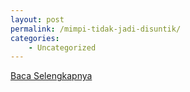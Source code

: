 ```yaml
---
layout: post
permalink: /mimpi-tidak-jadi-disuntik/
categories:
    - Uncategorized
---
```


[Baca Selengkapnya](/01)